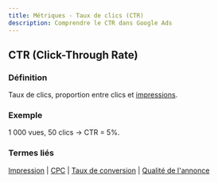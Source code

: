 ```yaml
---
title: Métriques - Taux de clics (CTR)
description: Comprendre le CTR dans Google Ads
---
```


## CTR (Click-Through Rate)

### Définition
Taux de clics, proportion entre clics et [impressions](/fr/metrics/impression).

### Exemple
1 000 vues, 50 clics → CTR = 5%.

### Termes liés
[Impression](/fr/metrics/impression) | [CPC](/fr/metrics/cpc) | [Taux de conversion](/fr/metrics/conversion-rate) | [Qualité de l'annonce](/fr/metrics/ad-quality)